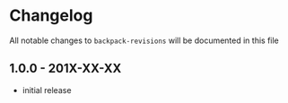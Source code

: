 # Changelog

All notable changes to `backpack-revisions` will be documented in this file

## 1.0.0 - 201X-XX-XX

- initial release
